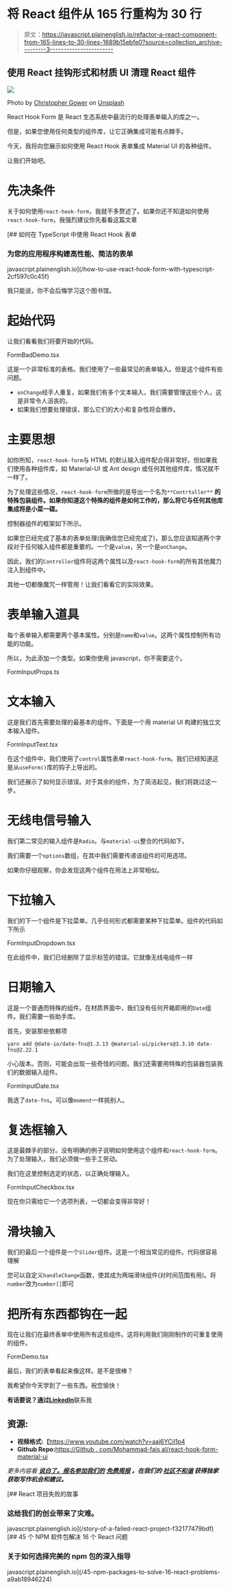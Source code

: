 # 将 React 组件从 165 行重构为 30 行

> 原文：<https://javascript.plainenglish.io/refactor-a-react-component-from-165-lines-to-30-lines-1689b15ebfe0?source=collection_archive---------3----------------------->

## 使用 React 挂钩形式和材质 UI 清理 React 组件

![](img/a4b70c90463a004090fec8869a0d7e4b.png)

Photo by [Christopher Gower](https://unsplash.com/@cgower?utm_source=unsplash&utm_medium=referral&utm_content=creditCopyText) on [Unsplash](https://unsplash.com/s/photos/technology?utm_source=unsplash&utm_medium=referral&utm_content=creditCopyText)

React Hook Form 是 React 生态系统中最流行的处理表单输入的库之一。

但是，如果您使用任何类型的组件库，让它正确集成可能有点棘手。

今天，我将向您展示如何使用 React Hook 表单集成 Material UI 的各种组件。

让我们开始吧。

# 先决条件

关于如何使用`react-hook-form`，我就不多赘述了。如果你还不知道如何使用`react-hook-form`，我强烈建议你先看看这篇文章

[](/how-to-use-react-hook-form-with-typescript-2cf597c0c45f) [## 如何在 TypeScript 中使用 React Hook 表单

### 为您的应用程序构建高性能、简洁的表单

javascript.plainenglish.io](/how-to-use-react-hook-form-with-typescript-2cf597c0c45f) 

我只能说，你不会后悔学习这个图书馆。

# 起始代码

让我们看看我们将要开始的代码。

FormBadDemo.tsx

这是一个非常标准的表格。我们使用了一些最常见的表单输入。但是这个组件有些问题。

*   `onChange`经手人重复。如果我们有多个文本输入，我们需要管理这些个人，这是非常令人沮丧的。
*   如果我们想要处理错误，那么它们的大小和复杂性将会爆炸。

# 主要思想

如你所知，`react-hook-form`与 HTML 的默认输入组件配合得非常好。但如果我们使用各种组件库，如 Material-UI 或 Ant design 或任何其他组件库，情况就不一样了。

为了处理这些情况，`react-hook-form`所做的是导出一个名为`**Contrtoller**` **的特殊包装组件。如果你知道这个特殊的组件是如何工作的，那么将它与任何其他库集成将是小菜一碟。**

控制器组件的框架如下所示。

如果您已经完成了基本的表单处理(我确信您已经完成了)，那么您应该知道两个字段对于任何输入组件都是重要的。一个是`value`，另一个是`onChange`。

因此，我们的`Controller`组件将这两个属性以及`react-hook-form`的所有其他魔力注入到组件中。

其他一切都像魔咒一样管用！让我们看看它的实际效果。

# 表单输入道具

每个表单输入都需要两个基本属性。分别是`name`和`value`。这两个属性控制所有功能的功能。

所以，为此添加一个类型。如果你使用 javascript，你不需要这个。

FormInputProps.ts

# 文本输入

这是我们首先需要处理的最基本的组件。下面是一个用 material UI 构建的独立文本输入组件。

FormInputText.tsx

在这个组件中，我们使用了`control`属性表单`react-hook-form`。我们已经知道这是从`useForm()`库的钩子上导出的。

我们还展示了如何显示错误。对于其余的组件，为了简洁起见，我们将跳过这一步。

# 无线电信号输入

我们第二常见的输入组件是`Radio`。与`material-ui`整合的代码如下。

我们需要一个`options`数组，在其中我们需要传递该组件的可用选项。

如果你仔细观察，你会发现这两个组件在用法上非常相似。

# 下拉输入

我们的下一个组件是下拉菜单。几乎任何形式都需要某种下拉菜单。组件的代码如下所示

FormInputDropdown.tsx

在此组件中，我们已经删除了显示标签的错误。它就像无线电组件一样

# 日期输入

这是一个普通而特殊的组件。在材质界面中，我们没有任何开箱即用的`Date`组件。我们需要一些助手库。

首先，安装那些依赖项

```
yarn add @date-io/date-fns@1.3.13 @material-ui/pickers@3.3.10 date-fns@2.22.1
```

小心版本。否则，可能会出现一些奇怪的问题。我们还需要用特殊的包装器包装我们的数据输入组件。

FormInputDate.tsx

我选了`date-fns`。可以像`moment`一样挑别人。

# 复选框输入

这是最棘手的部分。没有明确的例子说明如何使用这个组件和`react-hook-form`。为了处理输入，我们必须做一些手工劳动。

我们在这里控制选定的状态，以正确处理输入。

FormInputCheckbox.tsx

现在你只需给它一个选项列表，一切都会变得非常好！

# 滑块输入

我们的最后一个组件是一个`Slider`组件。这是一个相当常见的组件。代码很容易理解

您可以自定义`handleChange`函数，使其成为两端滑块组件(对时间范围有用)。将`number`改为`number[]`即可

# 把所有东西都钩在一起

现在让我们在最终表单中使用所有这些组件。这将利用我们刚刚制作的可重复使用的组件。

FormDemo.tsx

最后，我们的表单看起来像这样。是不是很棒？

我希望你今天学到了一些东西。祝您愉快！

**有话要说？通过**[**LinkedIn**](https://www.linkedin.com/in/56faisal/)联系我

## 资源:

*   **视频格式:**【https://www.youtube.com/watch?v=aaj6YCil1p4 
*   **Github Repo:**[https://Github . com/Mohammad-fais al/react-hook-form-material-ui](https://github.com/Mohammad-Faisal/react-hook-form-material-ui)

*更多内容看* [***说白了。报名参加我们的***](http://plainenglish.io/) **[***免费周报***](http://newsletter.plainenglish.io/) *。在我们的* [***社区不和谐***](https://discord.gg/GtDtUAvyhW) *获得独家获取写作机会和建议。***

[](/story-of-a-failed-react-project-f32177479bdf) [## React 项目失败的故事

### 这给我们的创业带来了灾难。

javascript.plainenglish.io](/story-of-a-failed-react-project-f32177479bdf) [](/45-npm-packages-to-solve-16-react-problems-a9ab18946224) [## 45 个 NPM 软件包解决 16 个 React 问题

### 关于如何选择完美的 npm 包的深入指导

javascript.plainenglish.io](/45-npm-packages-to-solve-16-react-problems-a9ab18946224)